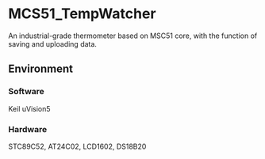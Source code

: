 # MCS51_TempWatcher

An industrial-grade thermometer based on MSC51 core, with the function of saving and uploading data.

## Environment

### Software

Keil uVision5

### Hardware

STC89C52, AT24C02, LCD1602, DS18B20
